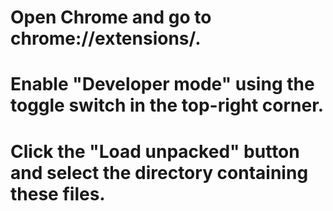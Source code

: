 # Open Chrome and go to chrome://extensions/.
# Enable "Developer mode" using the toggle switch in the top-right corner.
# Click the "Load unpacked" button and select the directory containing these files.